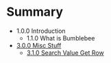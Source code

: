 # Summary

* 1.0.0 Introduction
   * 1.1.0 What is Bumblebee
* [3.0.0 Misc Stuff](300_misc_stuff.md)
   * [3.1.0 Search Value Get Row](310_search_value_get_row.md)

